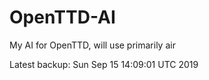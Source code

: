 # OpenTTD-AI
My AI for OpenTTD, will use primarily air

Latest backup: Sun Sep 15 14:09:01 UTC 2019
